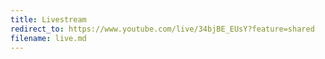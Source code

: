 ```yaml
---
title: Livestream
redirect_to: https://www.youtube.com/live/34bjBE_EUsY?feature=shared
filename: live.md
--- 
```

